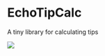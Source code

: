 # EchoTipCalc
A tiny library for calculating tips

![](https://travis-ci.org/guoyingtao/EchoTipCalc?branch=master)
